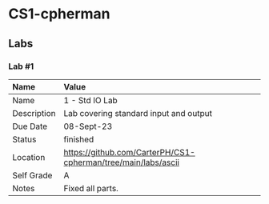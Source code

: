 # CS1-cpherman

## Labs

### Lab #1

| Name | Value |
| :--- | :--- |
| Name | 1 - Std IO Lab |
| Description | Lab covering standard input and output |
| Due Date | 08-Sept-23 |
| Status | finished |
| Location | https://github.com/CarterPH/CS1-cpherman/tree/main/labs/ascii |
| Self Grade | A |
| Notes | Fixed all parts. |